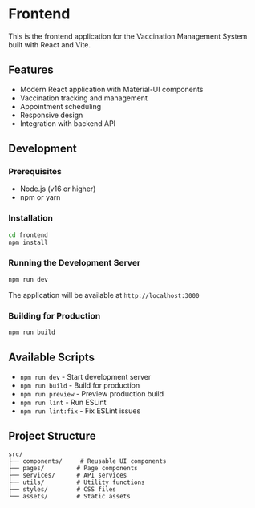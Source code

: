 # Frontend

This is the frontend application for the Vaccination Management System built with React and Vite.

## Features

- Modern React application with Material-UI components
- Vaccination tracking and management
- Appointment scheduling
- Responsive design
- Integration with backend API

## Development

### Prerequisites

- Node.js (v16 or higher)
- npm or yarn

### Installation

```bash
cd frontend
npm install
```

### Running the Development Server

```bash
npm run dev
```

The application will be available at `http://localhost:3000`

### Building for Production

```bash
npm run build
```

## Available Scripts

- `npm run dev` - Start development server
- `npm run build` - Build for production
- `npm run preview` - Preview production build
- `npm run lint` - Run ESLint
- `npm run lint:fix` - Fix ESLint issues

## Project Structure

```
src/
├── components/     # Reusable UI components
├── pages/         # Page components
├── services/      # API services
├── utils/         # Utility functions
├── styles/        # CSS files
└── assets/        # Static assets
```